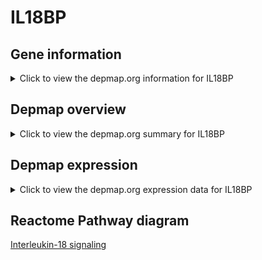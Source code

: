 <h1>IL18BP</h1>

<h2>Gene information</h2>
<details>
  <summary>Click to view the depmap.org information for IL18BP</summary>
  <iframe src="https://depmap.org/portal/gene/IL18BP?tab=about" style="border:none;width:100%;height:800px"></iframe>
</details>

<h2>Depmap overview</h2>
<details>
  <summary>Click to view the depmap.org summary for IL18BP</summary>
  <iframe src="https://depmap.org/portal/gene/IL18BP?tab=overview" style="border:none;width:100%;height:800px"></iframe>
</details>

<h2>Depmap expression</h2>
<details>
  <summary>Click to view the depmap.org expression data for IL18BP</summary>
  <iframe src="https://depmap.org/portal/gene/IL18BP?tab=characterization" style="border:none;width:100%;height:800px"></iframe>
</details>



<h2>Reactome Pathway diagram</h2>
<a href="https://reactome.org/PathwayBrowser/#/R-HSA-9012546" target="_BLANK">Interleukin-18 signaling</a>



